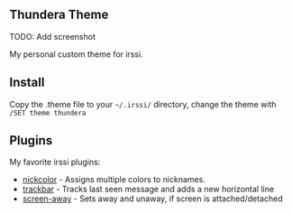 Thundera Theme
--------------
TODO: Add screenshot

My personal custom theme for irssi.

Install
-------
Copy the .theme file to your `~/.irssi/` directory, change the theme with `/SET theme
thundera`

Plugins
-----------------
My favorite irssi plugins:

* [nickcolor](http://scripts.irssi.org/scripts/nickcolor.pl) - Assigns multiple colors to nicknames.
* [trackbar](http://scripts.irssi.org/scripts/trackbar.pl) - Tracks last seen message and adds a new horizontal line
* [screen-away](http://scripts.irssi.org/scripts/screen_away.pl) - Sets away and unaway, if screen is attached/detached 
